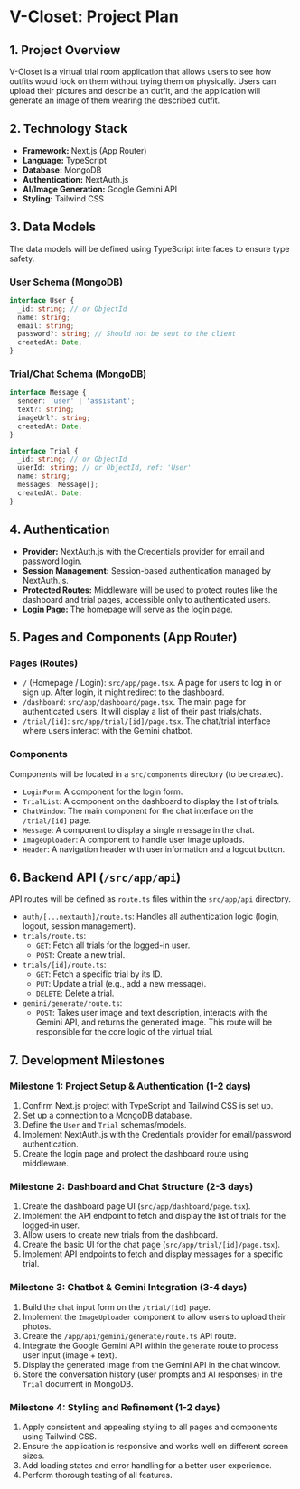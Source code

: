 # V-Closet: Project Plan

## 1. Project Overview

V-Closet is a virtual trial room application that allows users to see how outfits would look on them without trying them on physically. Users can upload their pictures and describe an outfit, and the application will generate an image of them wearing the described outfit.

## 2. Technology Stack

*   **Framework:** Next.js (App Router)
*   **Language:** TypeScript
*   **Database:** MongoDB
*   **Authentication:** NextAuth.js
*   **AI/Image Generation:** Google Gemini API
*   **Styling:** Tailwind CSS

## 3. Data Models

The data models will be defined using TypeScript interfaces to ensure type safety.

### User Schema (MongoDB)

```typescript
interface User {
  _id: string; // or ObjectId
  name: string;
  email: string;
  password?: string; // Should not be sent to the client
  createdAt: Date;
}
```

### Trial/Chat Schema (MongoDB)

```typescript
interface Message {
  sender: 'user' | 'assistant';
  text?: string;
  imageUrl?: string;
  createdAt: Date;
}

interface Trial {
  _id: string; // or ObjectId
  userId: string; // or ObjectId, ref: 'User'
  name: string;
  messages: Message[];
  createdAt: Date;
}
```

## 4. Authentication

*   **Provider:** NextAuth.js with the Credentials provider for email and password login.
*   **Session Management:** Session-based authentication managed by NextAuth.js.
*   **Protected Routes:** Middleware will be used to protect routes like the dashboard and trial pages, accessible only to authenticated users.
*   **Login Page:** The homepage will serve as the login page.

## 5. Pages and Components (App Router)

### Pages (Routes)

*   `/` (Homepage / Login): `src/app/page.tsx`. A page for users to log in or sign up. After login, it might redirect to the dashboard.
*   `/dashboard`: `src/app/dashboard/page.tsx`. The main page for authenticated users. It will display a list of their past trials/chats.
*   `/trial/[id]`: `src/app/trial/[id]/page.tsx`. The chat/trial interface where users interact with the Gemini chatbot.

### Components

Components will be located in a `src/components` directory (to be created).

*   `LoginForm`: A component for the login form.
*   `TrialList`: A component on the dashboard to display the list of trials.
*   `ChatWindow`: The main component for the chat interface on the `/trial/[id]` page.
*   `Message`: A component to display a single message in the chat.
*   `ImageUploader`: A component to handle user image uploads.
*   `Header`: A navigation header with user information and a logout button.

## 6. Backend API (`/src/app/api`)

API routes will be defined as `route.ts` files within the `src/app/api` directory.

*   `auth/[...nextauth]/route.ts`: Handles all authentication logic (login, logout, session management).
*   `trials/route.ts`:
    *   `GET`: Fetch all trials for the logged-in user.
    *   `POST`: Create a new trial.
*   `trials/[id]/route.ts`:
    *   `GET`: Fetch a specific trial by its ID.
    *   `PUT`: Update a trial (e.g., add a new message).
    *   `DELETE`: Delete a trial.
*   `gemini/generate/route.ts`:
    *   `POST`: Takes user image and text description, interacts with the Gemini API, and returns the generated image. This route will be responsible for the core logic of the virtual trial.

## 7. Development Milestones

### Milestone 1: Project Setup & Authentication (1-2 days)

1.  Confirm Next.js project with TypeScript and Tailwind CSS is set up.
2.  Set up a connection to a MongoDB database.
3.  Define the `User` and `Trial` schemas/models.
4.  Implement NextAuth.js with the Credentials provider for email/password authentication.
5.  Create the login page and protect the dashboard route using middleware.

### Milestone 2: Dashboard and Chat Structure (2-3 days)

1.  Create the dashboard page UI (`src/app/dashboard/page.tsx`).
2.  Implement the API endpoint to fetch and display the list of trials for the logged-in user.
3.  Allow users to create new trials from the dashboard.
4.  Create the basic UI for the chat page (`src/app/trial/[id]/page.tsx`).
5.  Implement API endpoints to fetch and display messages for a specific trial.

### Milestone 3: Chatbot & Gemini Integration (3-4 days)

1.  Build the chat input form on the `/trial/[id]` page.
2.  Implement the `ImageUploader` component to allow users to upload their photos.
3.  Create the `/app/api/gemini/generate/route.ts` API route.
4.  Integrate the Google Gemini API within the `generate` route to process user input (image + text).
5.  Display the generated image from the Gemini API in the chat window.
6.  Store the conversation history (user prompts and AI responses) in the `Trial` document in MongoDB.

### Milestone 4: Styling and Refinement (1-2 days)

1.  Apply consistent and appealing styling to all pages and components using Tailwind CSS.
2.  Ensure the application is responsive and works well on different screen sizes.
3.  Add loading states and error handling for a better user experience.
4.  Perform thorough testing of all features.